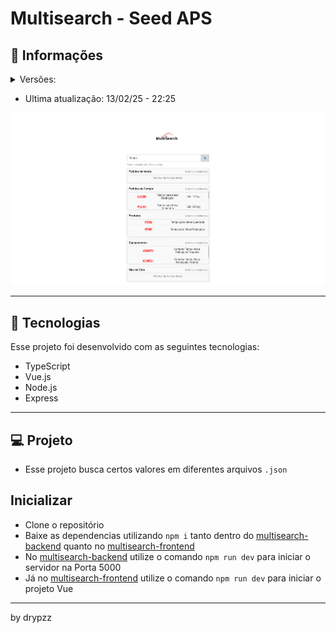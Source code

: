 # Multisearch - Seed APS

## 📰 Informações

<details>
  <summary>
      Versões:
  </summary>
    ᲼᲼᲼᲼v1.0.0 - 2025 (13/02)
    <br />
    ᲼᲼᲼᲼v1.1.5 - 2025 (13/02)
    <br />
    ᲼᲼᲼*v1.8.3 - 2025* (now)
</details>

- Ultima atualização: 13/02/25 - 22:25

<img src="https://github.com/drypzz/multisearch-seed/blob/master/layout/print.png" />

---

## 🚀 Tecnologias

Esse projeto foi desenvolvido com as seguintes tecnologias:

- TypeScript
- Vue.js
- Node.js
- Express

---

## 💻 Projeto

- Esse projeto busca certos valores em diferentes arquivos `.json`

## Inicializar

- Clone o repositório
- Baixe as dependencias utilizando `npm i` tanto dentro do [multisearch-backend](https://github.com/drypzz/multisearch-seed/tree/master/multisearch-backend) quanto no [multisearch-frontend](https://github.com/drypzz/multisearch-seed/tree/master/multisearch-frontend)
- No [multisearch-backend](https://github.com/drypzz/multisearch-seed/tree/master/multisearch-backend) utilize o comando `npm run dev` para iniciar o servidor na Porta 5000
- Já no [multisearch-frontend](https://github.com/drypzz/multisearch-seed/tree/master/multisearch-frontend) utilize o comando `npm run dev` para iniciar o projeto Vue

---

by drypzz
